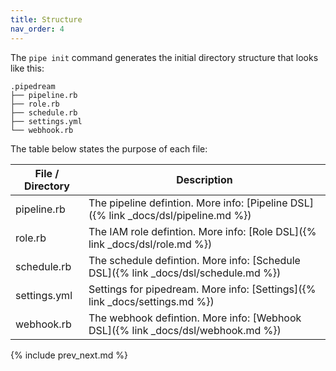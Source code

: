 ```yaml
---
title: Structure
nav_order: 4
---
```


The `pipe init` command generates the initial directory structure that looks like this:

    .pipedream
    ├── pipeline.rb
    ├── role.rb
    ├── schedule.rb
    ├── settings.yml
    └── webhook.rb

The table below states the purpose of each file:

File / Directory  | Description
------------- | -------------
pipeline.rb  | The pipeline defintion. More info: [Pipeline DSL]({% link _docs/dsl/pipeline.md %})
role.rb  | The IAM role defintion. More info: [Role DSL]({% link _docs/dsl/role.md %})
schedule.rb  | The schedule defintion. More info: [Schedule DSL]({% link _docs/dsl/schedule.md %})
settings.yml  | Settings for pipedream. More info: [Settings]({% link _docs/settings.md %})
webhook.rb  | The webhook defintion. More info: [Webhook DSL]({% link _docs/dsl/webhook.md %})

{% include prev_next.md %}